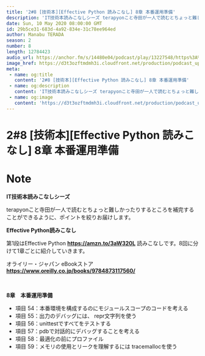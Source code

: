 ```yaml
---
title: '2#8 [技術本][Effective Python 読みこなし] 8章 本番運用準備'
description: 'IT技術本読みこなしシーズ terapyonこと寺田が一人で読むとちょっと難しかったりするところを補完することができるように、ポイントを絞りお届けします。 Effective Python読みこなし '
date: Sun, 10 May 2020 08:00:00 GMT
id: 29b5ce31-683d-4a92-834e-31c78ee964ed
author: Manabu TERADA
season: 2
number: 8
length: 12784423
audio_url: https://anchor.fm/s/14480e04/podcast/play/13227548/https%3A%2F%2Fd3ctxlq1ktw2nl.cloudfront.net%2Fproduction%2F2020-4-3%2F69747109-48000-2-0c42843ee0ef1.mp3
image_href: https://d3t3ozftmdmh3i.cloudfront.net/production/podcast_uploaded_episode/3302665/3302665-1588492838881-1102d5fe08eaa.jpg
meta:
 - name: og:title
   content: '2#8 [技術本][Effective Python 読みこなし] 8章 本番運用準備'
 - name: og:description
   content: 'IT技術本読みこなしシーズ terapyonこと寺田が一人で読むとちょっと難しかったりするところを補完することができるように、ポイントを絞りお届けします。 Effective Python読みこなし '
 - name: og:image
   content: 'https://d3t3ozftmdmh3i.cloudfront.net/production/podcast_uploaded_episode/3302665/3302665-1588492838881-1102d5fe08eaa.jpg'
---
```

# 2#8 [技術本][Effective Python 読みこなし] 8章 本番運用準備

<DisplayDate :dateStr="'Sun, 10 May 2020 08:00:00 GMT'" />
<DisplaySeason :season="2" :topic="8" />


# Note

<p><strong>IT技術本読みこなしシーズ</strong></p>
<p>terapyonこと寺田が一人で読むとちょっと難しかったりするところを補完することができるように、ポイントを絞りお届けします。</p>
<p><strong>Effective Python読みこなし</strong></p>
<p>第1段はEffective Python <a href="https://amzn.to/3aW320L" rel="noreferrer nofollow noopener" target="_blank"><strong>https://amzn.to/3aW320L</strong></a> 読みこなしです。8回に分けて1章ごとに紹介していきます。</p>
<p>オライリー・ジャパン eBookストア <a href="https://www.oreilly.co.jp/books/9784873117560/" rel="noreferrer nofollow noopener" target="_blank"><strong>https://www.oreilly.co.jp/books/9784873117560/</strong></a></p>
<p><br></p>
<p><strong>8章　本番運用準備</strong></p>
<ul>
 <li>項目 54：本番環境を構成するのにモジュールスコープのコードを考える</li>
 <li>項目 55：出力のデバッグには、 repr文字列を使う</li>
 <li>項目 56：unittestですべてをテストする</li>
 <li>項目 57：pdbで対話的にデバッグすることを考える</li>
  <li>項目 58：最適化の前にプロファイル</li>
  <li>項目 59：メモリの使用とリークを理解するには tracemallocを使う</li>
</ul>



<a-player 
:options="{
  audio: [
    {
        name: '2#8 [技術本][Effective Python 読みこなし] 8章 本番運用準備',
        artist: 'terapyon',
        url: 'https://anchor.fm/s/14480e04/podcast/play/13227548/https%3A%2F%2Fd3ctxlq1ktw2nl.cloudfront.net%2Fproduction%2F2020-4-3%2F69747109-48000-2-0c42843ee0ef1.mp3',
        cover: 'https://d3t3ozftmdmh3i.cloudfront.net/production/podcast_uploaded_episode/3302665/3302665-1588492838881-1102d5fe08eaa.jpg'
    }
    ]
}"
/>


